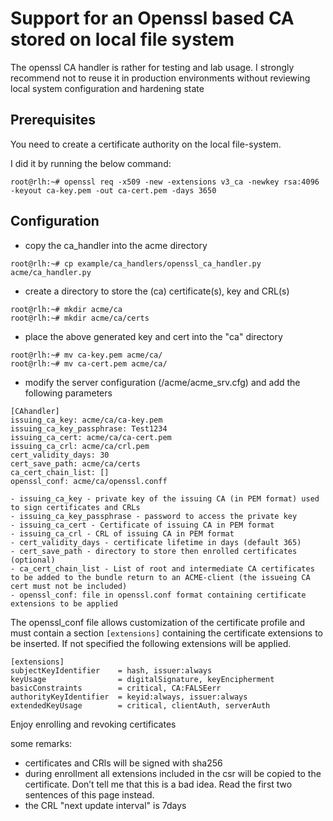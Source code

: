# Support for an Openssl based CA stored on local file system
The openssl CA handler is rather for testing and lab usage. I strongly recommend not to reuse it in production environments without reviewing local system configuration and hardening state

## Prerequisites
You need to create a certificate authority on the local file-system.

I did it by running the below command:
```
root@rlh:~# openssl req -x509 -new -extensions v3_ca -newkey rsa:4096 -keyout ca-key.pem -out ca-cert.pem -days 3650
```

## Configuration
 - copy the ca_handler into the acme directory
```
root@rlh:~# cp example/ca_handlers/openssl_ca_handler.py acme/ca_handler.py
```
 - create a directory to store the (ca) certificate(s), key and CRL(s)
```
root@rlh:~# mkdir acme/ca
root@rlh:~# mkdir acme/ca/certs
```
 - place the above generated key and cert into the "ca" directory
```
root@rlh:~# mv ca-key.pem acme/ca/
root@rlh:~# mv ca-cert.pem acme/ca/
```

 - modify the server configuration (/acme/acme_srv.cfg) and add the following parameters
```
[CAhandler]
issuing_ca_key: acme/ca/ca-key.pem
issuing_ca_key_passphrase: Test1234
issuing_ca_cert: acme/ca/ca-cert.pem
issuing_ca_crl: acme/ca/crl.pem
cert_validity_days: 30
cert_save_path: acme/ca/certs
ca_cert_chain_list: []
openssl_conf: acme/ca/openssl.conff
```
    - issuing_ca_key - private key of the issuing CA (in PEM format) used to sign certificates and CRLs
    - issuing_ca_key_passphrase - password to access the private key
    - issuing_ca_cert - Certificate of issuing CA in PEM format
    - issuing_ca_crl - CRL of issuing CA in PEM format
    - cert_validity_days - certificate lifetime in days (default 365)
    - cert_save_path - directory to store then enrolled certificates (optional)
    - ca_cert_chain_list - List of root and intermediate CA certificates to be added to the bundle return to an ACME-client (the issueing CA cert must not be included)
    - openssl_conf: file in openssl.conf format containing certificate extensions to be applied

The openssl_conf file allows customization of the certificate profile and must contain a section `[extensions]` containing the certificate extensions to be inserted.
If not specified  the following extensions will be applied.

```
[extensions]
subjectKeyIdentifier    = hash, issuer:always
keyUsage                = digitalSignature, keyEncipherment
basicConstraints        = critical, CA:FALSEerr
authorityKeyIdentifier  = keyid:always, issuer:always
extendedKeyUsage        = critical, clientAuth, serverAuth
```

Enjoy enrolling and revoking certificates

some remarks:
 - certificates and CRls will be signed with sha256
 - during enrollment all extensions included in the csr will be copied to the certificate. Don’t tell me that this is a bad idea. Read the first two sentences of this page instead.
 - the CRL "next update interval" is 7days
